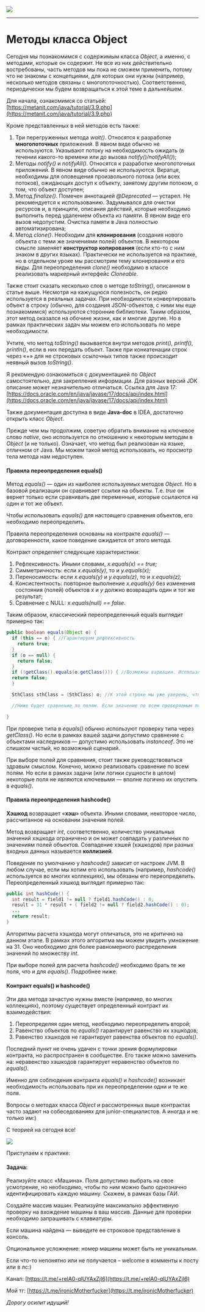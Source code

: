 ![](../../commonmedia/header.png)

***

   

Методы класса Object
====================

Сегодня мы познакомимся с содержимым класса _Object_, а именно, с методами, которые он содержит. Не все из них действительно востребованы, часть методов мы пока не сможем применить, потому что не знакомы с концепциями, для которых они нужны (например, несколько методов связаны с многопоточностью). Соответственно, периодически мы будем возвращаться к этой теме в дальнейшем.

Для начала, ознакомимся со статьей: [https://metanit.com/java/tutorial/3.9.php](https://metanit.com/java/tutorial/3.9.php)

Кроме представленных в ней методов есть также:

1.  Три перегруженных метода _wait()_. Относятся к разработке **многопоточных** приложений. В явном виде обычно не используются. Указывают потоку на необходимость ожидать (в течении какого-то времени или до вызова _notify()/notifyAll()_);
2.  Методы _notify()_ и _notifyAll()_. Относятся к разработке многопоточных приложений. В явном виде обычно не используются. Вкратце, необходимы для оповещения произвольного потока (или всех потоков), ожидающих доступ к объекту, занятому другим потоком, о том, что объект доступен;
3.  Метод _finalize()_. Помечен аннотацией _@Deprecated_ — устарел. Не рекомендуется к использованию. Задумывался для очистки ресурсов и, в принципе, описания действий, которые необходимо выполнить перед удалением объекта из памяти. В явном виде его вызов недопустим. Очистка памяти в Java полностью автоматизирована;
4.  Метод _clone()_. Необходим для **клонирования** (создания нового объекта с теми же значениями полей) объектов. В некотором смысле заменяет **конструктор копирования** (если кто-то с ним знаком в других языках). Практически не используется на практике, но в отдельном уроке мы рассмотрим тему клонирования и его виды. Для переопределения _clone()_ необходимо в классе реализовать маркерный интерфейс _Cloneable_.

Также стоит сказать несколько слов о методе _toString()_, описанном в статье выше. Несмотря на кажущуюся полезность, он редко используется в реальных задачах. При необходимости конвертировать объект в строку (обычно, для создания JSON-объектов, с ними мы еще познакомимся) используются сторонние библиотеки. Таким образом, этот метод оказался на обочине жизни, как и многие другие. Но в рамках практических задач мы можем его использовать по мере необходимости.

Учтите, что метод _toString()_ вызывается внутри методов _print(), printf(), println()_, если в них передать объект. Также при конкатенации строк через «+» для не строковых ссылочных типов также происходит неявный вызов _toString()_.

Я рекомендую ознакомиться с документацией по _Object_ самостоятельно, для закрепления информации. Для разных версий JDK описание может незначительно отличаться. Ссылка для Java 17: [https://docs.oracle.com/en/java/javase/17/docs/api/index.html](https://docs.oracle.com/en/java/javase/17/docs/api/index.html)

Также документация доступна в виде **Java-doc** в IDEA, достаточно открыть класс _Object_.

Прежде чем мы продолжим, советую обратить внимание на ключевое слово _native_, оно используется по отношению к некоторым методам в _Object_ (и не только). Означает, что метод был реализован на языке, отличном от Java. Мы можем такой метод использовать, но просмотр тела метода нам недоступен.

  

#### Правила переопределения equals()

Метод _equals()_ — один из наиболее используемых методов _Object_. Но в базовой реализации он сравнивает ссылки на объекты. Т.е. _true_ он вернет только если сравнивать две переменные, которые ссылаются на один и тот же объект.

Чтобы использовать _equals()_ для настоящего сравнения объектов, его необходимо переопределить.

Правила переопределения основаны на контракте _equals()_ — договоренности, какое поведение ожидается от этого метода.

Контракт определяет следующие характеристики:

1.  Рефлексивность. Иными словами, _x.equals(x) == true;_
2.  Симметричность: если _x.equals(y)_, то и _y.equals(x);_
3.  Переносимость: если _x.equals(y)_ и _y.equals(z)_, то и _x.equals(z);_
4.  Консистентность: повторное выполнение _x.equals(y)_ без изменения состояния (полей) объектов _x_ и _y_ должно возвращать один и тот же результат;
5.  Сравнение с NULL: _x.equals(null) == false_.

Таким образом, классический переопределенный equals выглядит примерно так:

```java
public boolean equals(Object o) {
  if (this == o) { //Гарантируем рефлексивность
    return true;
  }
  if (o == null) {
    return false;
  }
  if (!getClass().equals(o.getClass())) { //Возможны вариации. Использование instanceof или сравнение типа параметра с явно вызванным литералом класса: o.getClass().equals(SthClass.class)
  return false;
  }

  SthClass sthClass = (SthClass) o; //К этой строке мы уже уверены, что тип верный и можно кастить. При использовании instanceof это можно описать немного лакончинее

  //Ниже будет сравнение по полям. Если значение по всем проверяемым полям совпадают возвращаем из метода true, если хоть в одном поле значения отличаются - false

}
```

При проверке типа в _equals()_ обычно используют проверку типа через _getClass()_. Но если в рамках вашей задачи допустимо сравнение с объектами наследников — допустимо использовать _instanceof_. Это не слишком частый, но возможный сценарий.

При выборе полей для сравнения, стоит также руководствоваться здравым смыслом. Конечно, можно реализовать сравнение по всем полям. Но если в рамках задачи (или логики сущности в целом) некоторые поля не являются ключевыми — вполне логично их опустить в _equals()_.

  

#### Правила переопределения hashcode()

**Хэшкод** возвращает «**хэш**» объекта. Иными словами, некоторое число, рассчитанное на основании значения полей.

Метод возвращает _int_, соответственно, количество уникальных значений хэшкода ограничено и он может совпадать у различных по значениям полей объектов. Совпадение хэшей (хэшкодов) при разных входных данных называется **коллизией**.

Поведение по умолчанию у _hashcode()_ зависит от настроек JVM. В любом случае, если мы хотим его использовать (например, _hashcode()_ используется во многих коллекциях), мы обязаны его переопределить. Переопределенный хэшкод выглядит примерно так:

```java
public int hashCode() {
  int result = field1 != null ? field1.hashCode() : 0;
  result = 31 * result + ( field2 != null ? field2.hashCode() : 0);
  ...
  return result;
}
```

Алгоритмы расчета хэшкода могут отличаться, это не критично на данном этапе. В рамках этого алгоритма мы можем увидеть умножение на 31. Оно необходимо для более равномерного распределения значений по множеству _int_.

При выборе полей для расчета _hashcode()_ необходимо брать те же поля, что и для _equals()_. Подробнее ниже.

  

#### Контракт equals() и hashcode()

Эти два метода зачастую нужны вместе (например, во многих коллекциях), поэтому существует определенный контракт их взаимодействия:

1.  Переопределяя один метод, необходимо переопределить второй;
2.  Равенство объектов по _equals()_ гарантирует равенство их хэшкодов;
3.  Равенство хэшкодов не гарантирует равенства объектов по _equals()_.

Последний пункт не очень удачен с точки зрения формулировки контракта, но распространен в сообществе. Его также можно заменить на: неравенство хэшкодов гарантирует неравенство объектов по _equals()._

Именно для соблюдения контракта _equals()_ и _hashcode()_ возникает необходимость использовать при их переопределении одни и те же поля.

  

Вопросы о методах класса _Object_ и рассмотренных выше контрактах часто задают на собеседованиях для junior-специалистов. А иногда и не только им:)

  

С теорией на сегодня все!

![](../../commonmedia/footer.png)

  

Приступаем к практике:

#### Задача:

Реализуйте класс «Машина». Поля допустимо выбрать на свое усмотрение, но необходимо, чтобы по ним можно было однозначно идентифицировать каждую машину. Скажем, в рамках базы ГАИ.

Создайте массив машин. Реализуйте максимально эффективную проверку на вхождение машины в ваш массив. Данные для проверки необходимо запрашивать с клавиатуры.

Если машина найдена — выведите ее строковое представление в консоль.

  

Опциональное усложнение: номер машины может быть не уникальным.

  

Если что-то непонятно или не получается – welcome в комменты к посту или в лс:)

Канал: [https://t.me/+relA0-qlUYAxZjI6](https://t.me/+relA0-qlUYAxZjI6)

Мой тг: [https://t.me/ironicMotherfucker](https://t.me/ironicMotherfucker)

_Дорогу осилит идущий!_